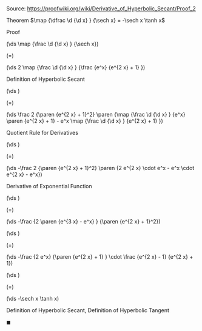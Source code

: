 # 

Source: https://proofwiki.org/wiki/Derivative_of_Hyperbolic_Secant/Proof_2

Theorem
$\map {\dfrac \d {\d x} } {\sech x} = -\sech x \tanh x$


Proof













\(\ds \map {\frac \d {\d x} } {\sech x}\)

\(=\)







\(\ds 2 \map {\frac \d {\d x} } {\frac {e^x} {e^{2 x} + 1} }\)





Definition of Hyperbolic Secant














\(\ds \)

\(=\)







\(\ds \frac 2 {\paren {e^{2 x} + 1}^2} \paren {\map {\frac \d {\d x} } {e^x} \paren {e^{2 x} + 1} - e^x \map {\frac \d {\d x} } {e^{2 x} + 1} }\)





Quotient Rule for Derivatives














\(\ds \)

\(=\)







\(\ds -\frac 2 {\paren {e^{2 x} + 1}^2} \paren {2 e^{2 x} \cdot e^x - e^x \cdot e^{2 x} - e^x}\)





Derivative of Exponential Function














\(\ds \)

\(=\)







\(\ds -\frac {2 \paren {e^{3 x} - e^x} } {\paren {e^{2 x} + 1}^2}\)




















\(\ds \)

\(=\)







\(\ds -\frac {2 e^x} {\paren {e^{2 x} + 1} } \cdot \frac {e^{2 x} - 1} {e^{2 x} + 1}\)




















\(\ds \)

\(=\)







\(\ds -\sech x \tanh x\)





Definition of Hyperbolic Secant, Definition of Hyperbolic Tangent



$\blacksquare$





